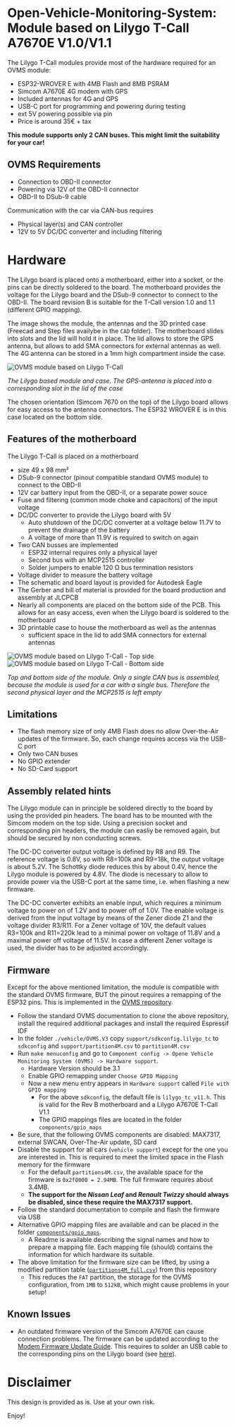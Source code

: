 Open-Vehicle-Monitoring-System: Module based on Lilygo T-Call A7670E V1.0/V1.1
==============================================================================
The Lilygo T-Call modules provide most of the hardware required for an OVMS module:
- ESP32-WROVER E with 4MB Flash and 8MB PSRAM
- Simcom A7670E 4G modem with GPS 
- Included antennas for 4G and GPS
- USB-C port for programming and powering during testing
- ext 5V powering possible via pin
- Price is around 35€ + tax

**This module supports only 2 CAN buses. This might limit the suitability for your car!**

OVMS Requirements
----------------- 
- Connection to OBD-II connector
- Powering via 12V of the OBD-II connector
- OBD-II to DSub-9 cable 

Communication with the car via CAN-bus requires
- Physical layer(s) and CAN controller
- 12V to 5V DC/DC converter and including filtering

Hardware
========
The Lilygo board is placed onto a motherboard, either into a socket, or the pins can be directly soldered to the board. The motherboard provides the voltage for the Lilygo board and the DSub-9 connector to connect to the OBD-II.
The board revision B is suitable for the T-Call version 1.0 and 1.1 (different GPIO mapping).

The image shows the module, the antennas and the 3D printed case (Freecad and Step files availybe in the `CAD` folder). The motherboard slides into slots and the lid will hold it in place.
The lid allows to store the GPS antenna, but allows to add SMA connectors for external antennas as well. The 4G antenna can be stored in a 1mm high compartment inside the case.

![OVMS module based on Lilygo T-Call](/images/ovms-liulygo-module_w_case_500px.jpg)

*The Lilygo based module and case. The GPS-antenna is placed into a corresponding slot in the lid of the case*

The chosen orientation (Simcom 7670 on the top) of the Lilygo board allows for easy access to the antenna connectors. The ESP32 WROVER E is in this case located on the bottom side.  

Features of the motherboard
---------------------------
The Lilygo T-Call is placed on a motherboard 
- size 49 x 98 mm²
- DSub-9 connector (pinout compatible standard OVMS module) to connect to the OBD-II
- 12V car battery input from the OBD-II, or a separate power souce 
- Fuse and filtering (common mode choke and capacitors) of the input voltage 
- DC/DC converter to provide the Lilygo board with 5V
    - Auto shutdown of the DC/DC converter at a voltage below 11.7V to prevent the drainage of the battery
    - A voltage of more than 11.9V is required to switch on again
- Two CAN busses are implemented
    - ESP32 internal requires only a physical layer
    - Second bus with an MCP2515 controller
    - Solder jumpers to enable 120 &Omega; bus termination resistors 
- Voltage divider to measure the battery voltage
- The schematic and board layout is provided for Autodesk Eagle
- The Gerber and bill of material is provided for the board production and assembly at JLCPCB 
- Nearly all components are placed on the bottom side of the PCB. This allows for an easy access, even when the Lilygo board is soldered to the motherboard
- 3D printable case to house the motherboard as well as the antennas
    - sufficient space in the lid to add SMA connectors for external antennas

![OVMS module based on Lilygo T-Call - Top side](/images/ovms-lilygo-module_top_500px.jpg)
![OVMS module based on Lilygo T-Call - Bottom side](/images/ovms-lilygo-module_bottom_500px.jpg)

*Top and bottom side of the module. Only a single CAN bus is assembled, because the module is used for a car with a single bus. Therefore the second physical layer and the MCP2515 is left empty*

Limitations
-----------
- The flash memory size of only 4MB Flash does no allow Over-the-Air updates of the firmware. So, each change requires access via the USB-C port 
- Only two CAN buses
- No GPIO extender
- No SD-Card support

Assembly related hints
----------------------
The Lilygo module can in principle be soldered directly to the board by using the provided pin headers. The board has to be mounted with the Simcom modem on the top side.
Using a precision socket and corresponding pin headers, the module can easliy be removed again, but should be secured by non conducting screws.
 
The DC-DC converter output voltage is defined by R8 and R9. The reference voltage is 0.8V, so with R8=100k and R9=18k, the output voltage is about 5.2V.
The Schottky diode reduces this by about 0.4V, hence the Lilygo module is powered by 4.8V. The diode is necessary to allow to provide power via the USB-C 
port at the same time, i.e. when flashing a new firmware. 

The DC-DC converter exhibits an enable input, which requires a minimum voltage to power on of 1.2V and to power off of 1.0V. The enable voltage is derived from the 
input voltage by means of the Zener diode Z1 and the voltage divider R3/R11. For a Zener voltage of 10V, the default values R3=100k and R11=220k lead to 
a minimal power on voltage of 11.8V and a maximal power off voltage of 11.5V. In case a different Zener voltage is used, the divider has to be adjusted accordingly. 
 

Firmware
--------
Except for the above mentioned limitation, the module is compatible with the standard OVMS firmware, BUT the pinout requires a remapping of the ESP32 pins.
This is implemented in the [OVMS repository](https://github.com/openvehicles/Open-Vehicle-Monitoring-System-3). 
- Follow the standard OVMS documentation to clone the above repository, install the required additional packages and install the required Espressif IDF
- In the folder `./vehicle/OVMS.V3` copy `support/sdkconfig.lilygo_tc` to `sdkconfig` and `support/partition4M.csv` to `partition4M.csv`
- Run `make menuconfig` and go to `Component config -> Opene Vehicle Monitoring System (OVMS) -> Hardware support`.
  - Hardware Version should be 3.1
  - Enable GPIO remapping under `Choose GPIO Mapping`
  - Now a new menu entry appears in `Hardware support` called `File with GPIO mapping`
	- For the above `sdkconfig`, the default file is `lilygo_tc_v11.h`. This is valid for the Rev B motherboard and a Lilygo A7670E T-Call V1.1
	- The GPIO mappings files are located in the folder `components/gpio_maps`
- Be sure, that the following OVMS components are disabled: MAX7317, external SWCAN, Over-The-Air update, SD card
- Disable the support for all cars (`vehicle support`) except for the one you are interested in. This is required to meet the limited space in the Flash memory for the firmware
  - For the default `partitions4M.csv`, the available space for the firmware is `0x2f0000 = 2.94MB`. The full firmware requires about 3.4MB.
  - **The support for the *Nissan Leaf* and *Renault Twizzy* should always be disabled, since these require the MAX7317 support.**  
- Follow the standard documentation to compile and flash the firmware via USB
- Alternative GPIO mapping files are available and can be placed in the folder [`components/gpio_maps`](https://github.com/openvehicles/Open-Vehicle-Monitoring-System-3/tree/master/vehicle/OVMS.V3/components/gpio_maps). 
  - A Readme is available describing the signal names and how to prepare a mapping file. Each mapping file (should) contains the information for which hardware its suitable.
- The above limitation for the firmware size can be lifted, by using a modified partition table ([`partitions4M_full.csv`](https://github.com/zbchristian/OVMS-Lilygo-based-Module/blob/master/partitions4M_full.csv)) from this repository
  - This reduces the `FAT` partition, the storage for the OVMS configuration, from `1MB` to `512kB`, which might cause problems in your setup!


Known Issues
------------
- An outdated firmware version of the Simcom A7670E can cause connection problems. The firmware can be updated according to the
[Modem Firmware Update Guide](https://github.com/Xinyuan-LilyGO/LilyGO-T-A76XX/blob/main/docs/update_fw.md). 
This requires to solder an USB cable to the corresponding pins on the Lilygo board (see [here](https://github.com/Xinyuan-LilyGO/LilyGO-T-A76XX/issues/180)).

Disclaimer
==========
This design is provided as is. Use at your own risk.

Enjoy!